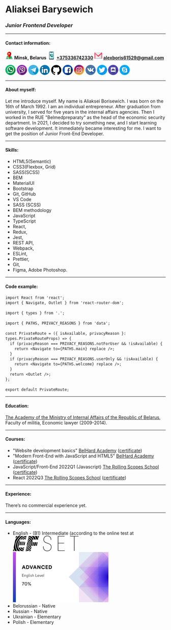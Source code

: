 # Aliaksei Barysewich

### _Junior Frontend Developer_

---

#### Contact information:

![Location](./img/icons/map.png) **Minsk, Belarus**
[![Phone](./img/icons/phone-call.png)](tel:+375336742330) [**+375336742330**](tel:+375336742330)
[![e-mail](./img/icons/gmail.png)](mailto:alexboris61529@gmail.com) [**alexboris61529@gmail.com**](mailto:alexboris61529@gmail.com)

[![WhatsApp](./img/icons/whatsapp.png)](https://wa.me/+375336742330) [![Viber](./img/icons/viber.png)](https://msng.link/o/?375336742330=vi) [![Telegram](./img/icons/telegram.png)](https://t.me/albo61529) [![LinkedIn](./img/icons/linkedin.png)](https://linkedin.com/in/alexborisewich) [![GitHub](./img/icons/github-logo.png)](https://github.com/alexborisewich) [![Facebook](./img/icons/facebook.png)](https://www.facebook.com/profile.php?id=100078016082384) [![Instagram](./img/icons/instagram-logo.png)](https://www.instagram.com/alexborisewich/) [![VK](./img/icons/vkontakte.png)](https://vk.com/alexborisewich) [![Twitter](./img/icons/twitter.png)](https://twitter.com/alexborisewich) [![Discord](./img/icons/discord.png)](https://discord.gg/QvEYg7EaQ4) [![Skype](./img/icons/skype.png)](https://join.skype.com/invite/MR0s1GEIyNbe)

---

#### About myself:

Let me introduce myself. My name is Aliaksei Borisewich. I was born on the 16th of March 1992. I am an individual entrepreneur. After graduation from university, I served for five years in the internal affairs agencies. Then I worked in the RUE "Belmedpreparaty" as the head of the economic security department. In 2021, I decided to try something new, and I start learning software development. It immediately became interesting for me. I want to get the position of Junior Front-End Developer.

---

#### Skills:

- HTML5(Semantic)
- CSS3(Flexbox, Grid)
- SASS(SCSS)
- BEM
- MaterialUI
- Bootstrap
- Git, GitHub
- VS Code
- SASS (SCSS)
- BEM methodology
- JavaScript
- TypeScript
- React,
- Redux,
- Jest,
- REST API,
- Webpack,
- ESLint,
- Prettier,
- Git,
- Figma, Adobe Photoshop.

---

#### Code example:

```
import React from 'react';
import { Navigate, Outlet } from 'react-router-dom';

import { types } from '.';

import { PATHS, PRIVACY_REASONS } from 'data';

const PrivateRoute = ({ isAvailable, privacyReason }: types.PrivateRouteProps) => {
  if (privacyReason === PRIVACY_REASONS.notForUser && !isAvailable) {
    return <Navigate to={PATHS.main} replace />;
  }
  if (privacyReason === PRIVACY_REASONS.userOnly && !isAvailable) {
    return <Navigate to={PATHS.welcome} replace />;
  }
  return <Outlet />;
};

export default PrivateRoute;
```

---

#### Education:

[The Academy of the Ministry of Internal Affairs of the Republic of Belarus](https://www.amia.by/), Faculty of militia, Economic lawyer (2009-2014).

---

#### Courses:

- "Website development basics" [BelHard Academy](https://www.belhard.com/ru/) ([certificate](https://drive.google.com/file/d/1URsgiz_bMpTIBKIo_m9GsTMh5xeXo3GN/view?usp=drivesdk))
- "Modern Front-End with JavaScript and HTML5" [BelHard Academy](https://www.belhard.com/ru/) ([certificate](https://drive.google.com/file/d/1Ed0x4ViL_sOZ8ejT5FnnOM0QFrdQs2ho/view?usp=drivesdk))
- JavaScript/Front-End 2022Q1 (Javascript) [The Rolling Scopes School](https://rs.school/) ([certificate](https://app.rs.school/certificate/127nj3k0))
- React 2022Q3 [The Rolling Scopes School](https://rs.school/) ([certificate](https://app.rs.school/certificate/3yjm0udy))

---

#### Experience:

There’s no commercial experience yet.

---

#### Languages:

- English - (B1) Intermediate (according to the online test at [![EFset](./img/efset-logo_black.svg)](https://www.efset.org/)
[<img src="./img/englevel.jpg" width="300"/>]()
- Belorussian - Native
- Russian - Native
- Ukrainian - Elementary
- Polish - Elementary
